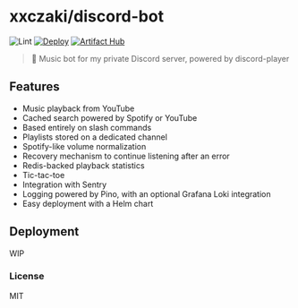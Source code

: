 # xxczaki/discord-bot

![Lint](https://github.com/xxczaki/discord-bot/actions/workflows/lint.yml/badge.svg) [![Deploy](https://github.com/xxczaki/discord-bot/actions/workflows/deploy.yml/badge.svg)](https://github.com/xxczaki/discord-bot/actions/workflows/deploy.yml) [![Artifact Hub](https://img.shields.io/endpoint?url=https://artifacthub.io/badge/repository/xxczaki)](https://artifacthub.io/packages/helm/xxczaki/discord-bot)

> 🎵 Music bot for my private Discord server, powered by discord-player

## Features

- Music playback from YouTube
- Cached search powered by Spotify or YouTube
- Based entirely on slash commands
- Playlists stored on a dedicated channel
- Spotify-like volume normalization
- Recovery mechanism to continue listening after an error
- Redis-backed playback statistics
- Tic-tac-toe
- Integration with Sentry
- Logging powered by Pino, with an optional Grafana Loki integration
- Easy deployment with a Helm chart

## Deployment

WIP

### License

MIT
